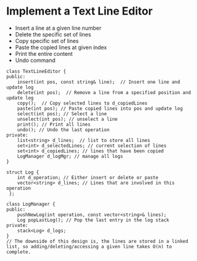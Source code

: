 # Implement a Text Line Editor

- Insert a line at a given line number
- Delete the specific set of lines
- Copy specific set of lines
- Paste the copied lines at given index
- Print the entire content
- Undo command

```
class TextLineEditor {
public:
    insert(int pos, const string& line);  // Insert one line and update log
    delete(int pos);  // Remove a line from a specified position and update log
    copy();  // Copy selected lines to d_copiedLines
    paste(int pos); // Paste copied lines into pos and update log
    select(int pos); // Select a line
    unselect(int pos); // unselect a line
    print(); // Print all lines
    undo(); // Undo the last operation
private:
    list<string> d_lines;  // list to store all lines
    set<int> d_selectedLines; // current selection of lines
    set<int> d_copiedLines; // lines that have been copied
    LogManager d_logMgr; // manage all logs
}

struct Log {
    int d_operation; // Either insert or delete or paste
    vector<string> d_lines; // Lines that are involved in this operation
 };

class LogManager {
public:
    pushNewLog(int operation, const vector<string>& lines);
    Log popLastLog(); // Pop the last entry in the log stack
private:
    stack<Log> d_logs;
}
// The downside of this design is, the lines are stored in a linked list, so adding/deleting/accessing a given line takes O(n) to complete.
```
